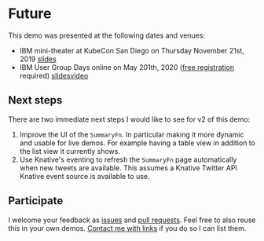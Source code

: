 # Future

This demo was presented at the following dates and venues:

* IBM mini-theater at KubeCon San Diego on Thursday November 21st, 2019 [slides](docs/kubecon-2019-sandiego.pdf)
* IBM User Group Days online on May 201th, 2020 ([free registration](https://ibm-ugd-platform.bemyapp.com/#/event) required) [slides](docs/ibm-user-group-days-2020-online.pdf)[video](https://ibm-ugd-platform.bemyapp.com/#/conference/5eb1d06bfe3f0f001be7e3c4)

## Next steps

There are two immediate next steps I would like to see for v2 of this demo:

1. Improve the UI of the `SummaryFn`. In particular making it more dynamic and usable for live demos. For example having a table view in addition to the list view it currently shows.
2. Use Knative's eventing to refresh the `SummaryFn` page automatically when new tweets are available. This assumes a Knative Twitter API Knative event source is available to use.

## Participate

I welcome your feedback as [issues](https://github.com/maximilien/knfun/issues) and [pull requests](https://github.com/maximilien/knfun/pulls). Feel free to also reuse this in your own demos. [Contact me with links](mailto:maxim@us.ibm.com?subject=[KnFun]demo%20links) if you do so I can list them.